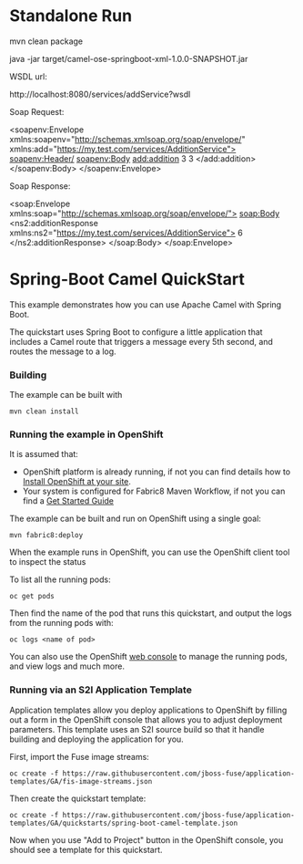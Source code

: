 # Standalone Run

mvn clean package

java -jar target/camel-ose-springboot-xml-1.0.0-SNAPSHOT.jar

WSDL url:

http://localhost:8080/services/addService?wsdl

Soap Request:

<soapenv:Envelope xmlns:soapenv="http://schemas.xmlsoap.org/soap/envelope/" xmlns:add="https://my.test.com/services/AdditionService">
   <soapenv:Header/>
   <soapenv:Body>
      <add:addition>
         <!--Optional:-->
         <val1>3</val1>
         <!--Optional:-->
         <val2>3</val2>
      </add:addition>
   </soapenv:Body>
</soapenv:Envelope>

Soap Response:

<soap:Envelope xmlns:soap="http://schemas.xmlsoap.org/soap/envelope/">
   <soap:Body>
      <ns2:additionResponse xmlns:ns2="https://my.test.com/services/AdditionService">
         <return>6</return>
      </ns2:additionResponse>
   </soap:Body>
</soap:Envelope>
# Spring-Boot Camel QuickStart

This example demonstrates how you can use Apache Camel with Spring Boot.

The quickstart uses Spring Boot to configure a little application that includes a Camel route that triggers a message every 5th second, and routes the message to a log.

### Building

The example can be built with

    mvn clean install

### Running the example in OpenShift

It is assumed that:
- OpenShift platform is already running, if not you can find details how to [Install OpenShift at your site](https://docs.openshift.com/container-platform/3.3/install_config/index.html).
- Your system is configured for Fabric8 Maven Workflow, if not you can find a [Get Started Guide](https://access.redhat.com/documentation/en/red-hat-jboss-middleware-for-openshift/3/single/red-hat-jboss-fuse-integration-services-20-for-openshift/)

The example can be built and run on OpenShift using a single goal:

    mvn fabric8:deploy

When the example runs in OpenShift, you can use the OpenShift client tool to inspect the status

To list all the running pods:

    oc get pods

Then find the name of the pod that runs this quickstart, and output the logs from the running pods with:

    oc logs <name of pod>

You can also use the OpenShift [web console](https://docs.openshift.com/container-platform/3.3/getting_started/developers_console.html#developers-console-video) to manage the
running pods, and view logs and much more.

### Running via an S2I Application Template

Application templates allow you deploy applications to OpenShift by filling out a form in the OpenShift console that allows you to adjust deployment parameters.  This template uses an S2I source build so that it handle building and deploying the application for you.

First, import the Fuse image streams:

    oc create -f https://raw.githubusercontent.com/jboss-fuse/application-templates/GA/fis-image-streams.json

Then create the quickstart template:

    oc create -f https://raw.githubusercontent.com/jboss-fuse/application-templates/GA/quickstarts/spring-boot-camel-template.json

Now when you use "Add to Project" button in the OpenShift console, you should see a template for this quickstart. 

